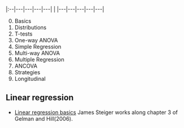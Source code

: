 |:--|---|---|---|---|
|
|---|---|---|---|---|


0. Basics
1. Distributions
2. T-tests
3. One-way ANOVA
4. Simple Regression
5. Multi-way ANOVA
6. Multiple Regression
7. ANCOVA
8. Strategies
9. Longitudinal

## Linear regression

- [Linear regression basics](http://www.statpower.net/Content/312/Lecture%20Slides/Gelman%20Hill%203.pdf) James Steiger works along chapter 3 of Gelman and Hill(2006).


